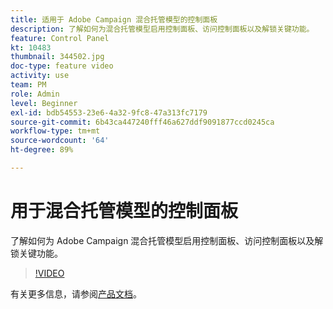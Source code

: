 ```yaml
---
title: 适用于 Adobe Campaign 混合托管模型的控制面板
description: 了解如何为混合托管模型启用控制面板、访问控制面板以及解锁关键功能。
feature: Control Panel
kt: 10483
thumbnail: 344502.jpg
doc-type: feature video
activity: use
team: PM
role: Admin
level: Beginner
exl-id: bdb54553-23e6-4a32-9fc8-47a313fc7179
source-git-commit: 6b43ca447240fff46a627ddf9091877ccd0245ca
workflow-type: tm+mt
source-wordcount: '64'
ht-degree: 89%

---
```


# 用于混合托管模型的控制面板

了解如何为 Adobe Campaign 混合托管模型启用控制面板、访问控制面板以及解锁关键功能。

>[!VIDEO](https://video.tv.adobe.com/v/344502?quality=12)

有关更多信息，请参阅[产品文档](https://experienceleague.adobe.com/docs/control-panel/using/performance-monitoring/external-accounts.html)。
